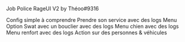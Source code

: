 Job Police RageUI V2 by Théoo#9316

Config simple à comprendre
Prendre son service avec des logs 
Menu Option Swat avec un bouclier avec des logs
Menu chien avec des logs 
Menu renfort avec des logs
Action sur des personnes & véhicules